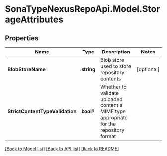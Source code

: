 # SonaTypeNexusRepoApi.Model.StorageAttributes
## Properties

Name | Type | Description | Notes
------------ | ------------- | ------------- | -------------
**BlobStoreName** | **string** | Blob store used to store repository contents | [optional] 
**StrictContentTypeValidation** | **bool?** | Whether to validate uploaded content&#39;s MIME type appropriate for the repository format | 

[[Back to Model list]](../README.md#documentation-for-models) [[Back to API list]](../README.md#documentation-for-api-endpoints) [[Back to README]](../README.md)

